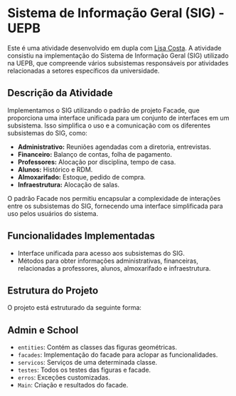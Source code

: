# Sistema de Informação Geral (SIG) - UEPB

Este é uma atividade desenvolvido em dupla com [Lisa Costa](https://github.com/lisacsiqueira). A atividade consistiu na implementação do Sistema de Informação Geral (SIG) utilizado na UEPB, que compreende vários subsistemas responsáveis por atividades relacionadas a setores específicos da universidade.

## Descrição da Atividade

Implementamos o SIG utilizando o padrão de projeto Facade, que proporciona uma interface unificada para um conjunto de interfaces em um subsistema. Isso simplifica o uso e a comunicação com os diferentes subsistemas do SIG, como:

- **Administrativo:** Reuniões agendadas com a diretoria, entrevistas.
- **Financeiro:** Balanço de contas, folha de pagamento.
- **Professores:** Alocação por disciplina, tempo de casa.
- **Alunos:** Histórico e RDM.
- **Almoxarifado:** Estoque, pedido de compra.
- **Infraestrutura:** Alocação de salas.

O padrão Facade nos permitiu encapsular a complexidade de interações entre os subsistemas do SIG, fornecendo uma interface simplificada para uso pelos usuários do sistema.

## Funcionalidades Implementadas

- Interface unificada para acesso aos subsistemas do SIG.
- Métodos para obter informações administrativas, financeiras, relacionadas a professores, alunos, almoxarifado e infraestrutura.

## Estrutura do Projeto

O projeto está estruturado da seguinte forma:

## Admin e School
- `entities`: Contém as classes das figuras geométricas.
- `facades`: Implementação do facade para aclopar as funcionalidades.
- `servicos`: Serviços de uma determinada classe.
- `testes`: Todos os testes das figuras e facade.
- `erros`: Exceções customizadas.
- `Main`: Criação e resultados do facade.